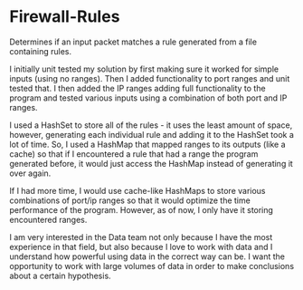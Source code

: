 # Firewall-Rules
Determines if an input packet matches a rule generated from a file containing rules. 


I initially unit tested my solution by first making sure it worked for simple inputs (using no ranges). Then I added 
functionality to port ranges and unit tested that. I then added the IP ranges adding full functionality to the program and 
tested various inputs using a combination of both port and IP ranges. 

I used a HashSet to store all of the rules - it uses the least amount of space, however, generating each individual rule and 
adding it to the HashSet took a lot of time. So, I used a HashMap that mapped ranges to its outputs (like a cache) so that if I
encountered a rule that had a range the program generated before, it would just access the HashMap instead of generating it over 
again. 

If I had more time, I would use cache-like HashMaps to store various combinations of port/ip ranges so that it would optimize
the time performance of the program. However, as of now, I only have it storing encountered ranges. 


I am very interested in the Data team not only because I have the most experience in that field, but also because I love to work
with data and I understand how powerful using data in the correct way can be. I want the opportunity to work with large volumes
of data in order to make conclusions about a certain hypothesis. 
